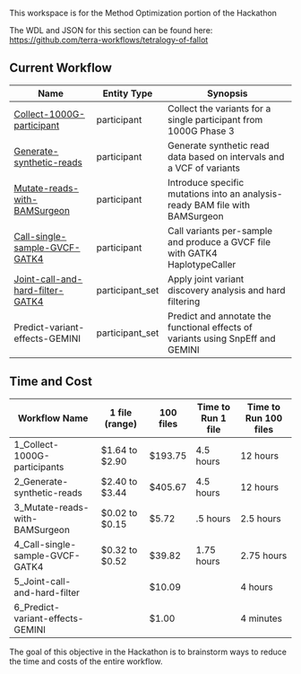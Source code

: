 This workspace is for the Method Optimization portion of the Hackathon

The WDL and JSON for this section can be found here: https://github.com/terra-workflows/tetralogy-of-fallot

## Current Workflow

| Name | Entity Type| Synopsis |
|---|---|---|
| [Collect-1000G-participant](Collect-1000G-participant.md) | participant | Collect the variants for a single participant from 1000G Phase 3 |
| [Generate-synthetic-reads](Generate-synthetic-reads.md) | participant | Generate synthetic read data based on intervals and a VCF of variants |
| [Mutate-reads-with-BAMSurgeon](Mutate-reads-with-BAMSurgeon.md) | participant | Introduce specific mutations into an analysis-ready BAM file with BAMSurgeon |
| [Call-single-sample-GVCF-GATK4](Call-single-sample-GVCF-GATK4.md) | participant | Call variants per-sample and produce a GVCF file with GATK4 HaplotypeCaller |
| [Joint-call-and-hard-filter-GATK4](Joint-call-and-hard-filter-GATK4.md) | participant_set | Apply joint variant discovery analysis and hard filtering |
| Predict-variant-effects-GEMINI | participant_set | Predict and annotate the functional effects of variants using SnpEff and GEMINI

## Time and Cost

| Workflow Name                  	| 1 file (range) 	| 100 files 	| Time to Run 1 file 	| Time to Run 100 files 	|
|--------------------------------	|----------------	|-----------	|--------------------	|-----------------------	|
| 1_Collect-1000G-participants     	| $1.64 to $2.90 	| $193.75   	| 4.5 hours          	| 12 hours              	|
| 2_Generate-synthetic-reads       	| $2.40 to $3.44 	| $405.67   	| 4.5 hours          	| 12 hours              	|
| 3_Mutate-reads-with-BAMSurgeon   	| $0.02 to $0.15 	| $5.72     	| .5 hours           	| 2.5 hours             	|
| 4_Call-single-sample-GVCF-GATK4  	| $0.32 to $0.52 	| $39.82    	| 1.75 hours         	| 2.75 hours            	|
| 5_Joint-call-and-hard-filter     	|                	| $10.09    	|                    	| 4 hours               	|
| 6_Predict-variant-effects-GEMINI 	|                	| $1.00     	|                    	| 4 minutes             	|

The goal of this objective in the Hackathon is to brainstorm ways to reduce the time and costs of the entire workflow.
